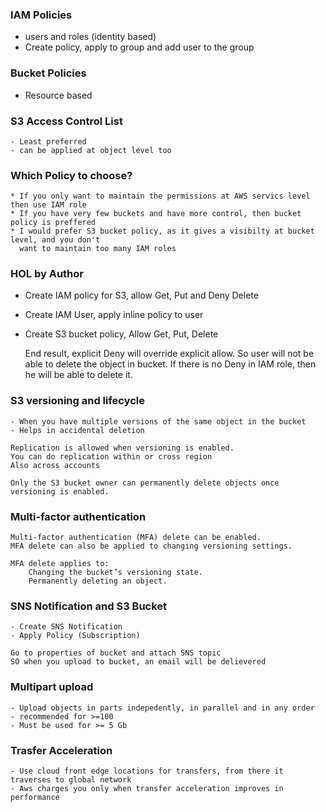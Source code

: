 ### IAM Policies
- users and roles (identity based)
- Create policy, apply to group and add user to the group

### Bucket Policies
- Resource based

### S3 Access Control List
    - Least preferred
    - can be applied at object level too

### Which Policy to choose?
    * If you only want to maintain the permissions at AWS servics level then use IAM role
    * If you have very few buckets and have more control, then bucket policy is preffered
    * I would prefer S3 bucket policy, as it gives a visibilty at bucket level, and you don't
      want to maintain too many IAM roles


### HOL by Author

- Create IAM policy for S3, allow Get, Put and Deny Delete
- Create IAM User, apply inline policy to user
- Create S3 bucket policy, Allow Get, Put, Delete

    End result, explicit Deny will override explicit allow. So user will not be able to delete the object in bucket. If there is no Deny in IAM role, then he will be able to delete it.

### S3 versioning and lifecycle
    - When you have multiple versions of the same object in the bucket
    - Helps in accidental deletion

    Replication is allowed when versioning is enabled.
    You can do replication within or cross region
    Also across accounts

    Only the S3 bucket owner can permanently delete objects once versioning is enabled.


### Multi-factor authentication

    Multi-factor authentication (MFA) delete can be enabled.
    MFA delete can also be applied to changing versioning settings.

    MFA delete applies to:
        Changing the bucket’s versioning state. 
        Permanently deleting an object.

### SNS Notification and S3 Bucket
    - Create SNS Notification
    - Apply Policy (Subscription)

    Go to properties of bucket and attach SNS topic
    SO when you upload to bucket, an email will be delievered

### Multipart upload
    - Upload objects in parts indepedently, in parallel and in any order
    - recommended for >=100
    - Must be used for >= 5 Gb

### Trasfer Acceleration 
    - Use cloud front edge locations for transfers, from there it traverses to global network
    - Aws charges you only when transfer acceleration improves in performance